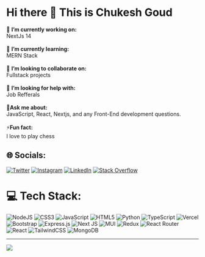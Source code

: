# Hi there 👋 This is Chukesh Goud
🔭 **I’m currently working on:** <br>
NextJs 14<br><br>
🌱 **I’m currently learning:** <br>
MERN Stack <br><br>
👯 **I’m looking to collaborate on:** <br>
Fullstack projects <br><br>
🤔 **I’m looking for help with:** <br>
Job Refferals <br><br>
💬**Ask me about:** <br>
JavaScript, React, Nextjs, and any Front-End  development questions.<br><br>
⚡**Fun fact:** <br>
I love to play chess

## 🌐 Socials:
[![Twitter](https://img.shields.io/badge/Twitter-%231DA1F2.svg?logo=Twitter&logoColor=white)](https://twitter.com/chukesh97) [![Instagram](https://img.shields.io/badge/Instagram-%23E4405F.svg?logo=Instagram&logoColor=white)](https://www.instagram.com/chukesh._goud_/) [![LinkedIn](https://img.shields.io/badge/LinkedIn-%230077B5.svg?logo=linkedin&logoColor=white)](https://www.linkedin.com/in/s-chukesh-goud-84a33522a) [![Stack Overflow](https://img.shields.io/badge/-Stackoverflow-FE7A16?logo=stack-overflow&logoColor=white)]([https://stackoverflow.com/users/20331641](https://stackoverflow.com/users/23169988/s-chukesh-goud)) 

# 💻 Tech Stack:
![NodeJS](https://img.shields.io/badge/node.js-6DA55F?style=for-the-badge&logo=node.js&logoColor=white) ![CSS3](https://img.shields.io/badge/css3-%231572B6.svg?style=for-the-badge&logo=css3&logoColor=white) ![JavaScript](https://img.shields.io/badge/javascript-%23323330.svg?style=for-the-badge&logo=javascript&logoColor=%23F7DF1E) ![HTML5](https://img.shields.io/badge/html5-%23E34F26.svg?style=for-the-badge&logo=html5&logoColor=white) ![Python](https://img.shields.io/badge/python-3670A0?style=for-the-badge&logo=python&logoColor=ffdd54)  ![TypeScript](https://img.shields.io/badge/typescript-%23007ACC.svg?style=for-the-badge&logo=typescript&logoColor=white) ![Vercel](https://img.shields.io/badge/vercel-%23000000.svg?style=for-the-badge&logo=vercel&logoColor=white) ![Bootstrap](https://img.shields.io/badge/bootstrap-%23563D7C.svg?style=for-the-badge&logo=bootstrap&logoColor=white) ![Express.js](https://img.shields.io/badge/express.js-%23404d59.svg?style=for-the-badge&logo=express&logoColor=%2361DAFB) ![Next JS](https://img.shields.io/badge/Next-black?style=for-the-badge&logo=next.js&logoColor=white) ![MUI](https://img.shields.io/badge/MUI-%230081CB.svg?style=for-the-badge&logo=material-ui&logoColor=white) ![Redux](https://img.shields.io/badge/redux-%23593d88.svg?style=for-the-badge&logo=redux&logoColor=white) ![React Router](https://img.shields.io/badge/React_Router-CA4245?style=for-the-badge&logo=react-router&logoColor=white) ![React](https://img.shields.io/badge/react-%2320232a.svg?style=for-the-badge&logo=react&logoColor=%2361DAFB) ![TailwindCSS](https://img.shields.io/badge/tailwindcss-%2338B2AC.svg?style=for-the-badge&logo=tailwind-css&logoColor=white)  ![MongoDB](https://img.shields.io/badge/MongoDB-%234ea94b.svg?style=for-the-badge&logo=mongodb&logoColor=white) 

---
[![](https://visitcount.itsvg.in/api?id=Chukesh97&label=Profile%20Views&color=0&icon=0&pretty=false)](https://visitcount.itsvg.in)
